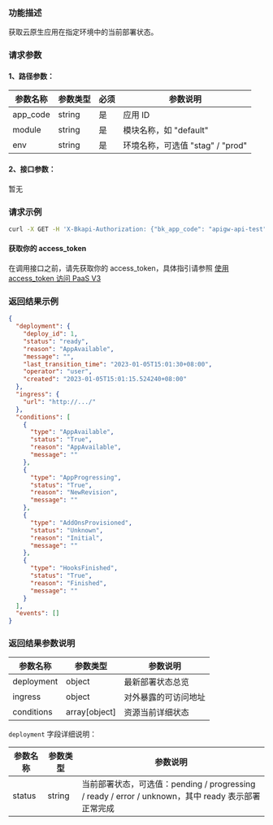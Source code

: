 ### 功能描述

获取云原生应用在指定环境中的当前部署状态。

### 请求参数

#### 1、路径参数：

| 参数名称 | 参数类型 | 必须 | 参数说明 |
| -------- | -------- | ---- | -------- |
| app_code | string   | 是   | 应用 ID  |
| module   | string   | 是   | 模块名称，如 "default" |
| env      | string   | 是   | 环境名称，可选值 "stag" / "prod" |

#### 2、接口参数：
暂无


### 请求示例

```bash
curl -X GET -H 'X-Bkapi-Authorization: {"bk_app_code": "apigw-api-test", "bk_app_secret": "***", "access_token": "{{填写你的 AccessToken}}"}' --insecure https://bkapi.example.com/api/bkpaas3/prod/cnative/specs/applications/{app_code}/modules/{module}/envs/{env}/mres/status/
```
#### 获取你的 access_token

在调用接口之前，请先获取你的 access_token，具体指引请参照 [使用 access_token 访问 PaaS V3](https://bk.tencent.com/docs/markdown/PaaS3.0/topics/paas/access_token)

### 返回结果示例

```json
{
  "deployment": {
    "deploy_id": 1,
    "status": "ready",
    "reason": "AppAvailable",
    "message": "",
    "last_transition_time": "2023-01-05T15:01:30+08:00",
    "operator": "user",
    "created": "2023-01-05T15:01:15.524240+08:00"
  },
  "ingress": {
    "url": "http://.../"
  },
  "conditions": [
    {
      "type": "AppAvailable",
      "status": "True",
      "reason": "AppAvailable",
      "message": ""
    },
    {
      "type": "AppProgressing",
      "status": "True",
      "reason": "NewRevision",
      "message": ""
    },
    {
      "type": "AddOnsProvisioned",
      "status": "Unknown",
      "reason": "Initial",
      "message": ""
    },
    {
      "type": "HooksFinished",
      "status": "True",
      "reason": "Finished",
      "message": ""
    }
  ],
  "events": []
}
```

### 返回结果参数说明

| 参数名称   | 参数类型      | 参数说明                         |
| ---------- | ------------- | -------------------------------- |
| deployment | object        | 最新部署状态总览                 |
| ingress    | object        | 对外暴露的可访问地址             |
| conditions | array[object] | 资源当前详细状态                 |

`deployment` 字段详细说明：

| 参数名称   | 参数类型 | 参数说明                                                     |
| ---------- | -------- | ------------------------------------------------------------ |
| status     | string   | 当前部署状态，可选值：pending / progressing / ready / error / unknown，其中 ready 表示部署正常完成 |